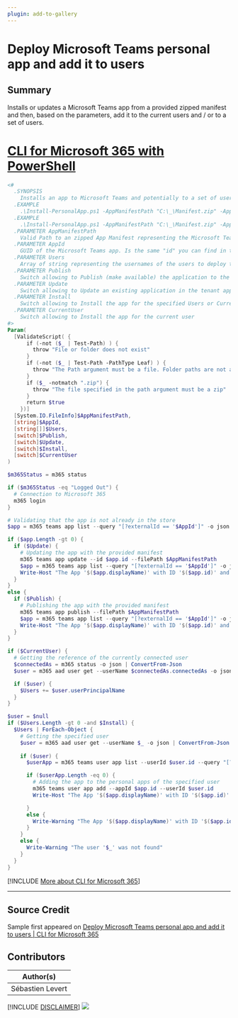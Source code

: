 ```yaml
---
plugin: add-to-gallery
---
```


# Deploy Microsoft Teams personal app and add it to users

## Summary

Installs or updates a Microsoft Teams app from a provided zipped manifest and then, based on the parameters, add it to the current users and / or to a set of users.
 
# [CLI for Microsoft 365 with PowerShell](#tab/cli-m365-ps)
```powershell
<#
  .SYNOPSIS
    Installs an app to Microsoft Teams and potentially to a set of users
  .EXAMPLE
    .\Install-PersonalApp.ps1 -AppManifestPath "C:\_\Manifest.zip" -AppId "2dbace6f-3f3b-4779-9e3f-bb4d27c403fe" -Publish -Install -CurrentUser
  .EXAMPLE
    .\Install-PersonalApp.ps1 -AppManifestPath "C:\_\Manifest.zip" -AppId "2dbace6f-3f3b-4779-9e3f-bb4d27c403fe" -Publish -Update -Install -Users @("user1@contoso.com", "user2@contoso.com")
  .PARAMETER AppManifestPath
    Valid Path to an zipped App Manifest representing the Microsoft Teams app
  .PARAMETER AppId
    GUID of the Microsoft Teams app. Is the same "id" you can find in the manifest.json from your Microsoft Teams app.
  .PARAMETER Users
    Array of string representing the usernames of the users to deploy the Microsoft Teams app to.
  .PARAMETER Publish
    Switch allowing to Publish (make available) the application to the tenant app catalog
  .PARAMETER Update
    Switch allowing to Update an existing application in the tenant app catalog
  .PARAMETER Install
    Switch allowing to Install the app for the specified Users or Current User
  .PARAMETER CurrentUser
    Switch allowing to Install the app for the current user
#>
Param(
  [ValidateScript( {
      if (-not ($_ | Test-Path) ) {
        throw "File or folder does not exist"
      }
      if (-not ($_ | Test-Path -PathType Leaf) ) {
        throw "The Path argument must be a file. Folder paths are not allowed."
      }
      if ($_ -notmatch ".zip") {
        throw "The file specified in the path argument must be a zip"
      }
      return $true
    })]
  [System.IO.FileInfo]$AppManifestPath,
  [string]$AppId,
  [string[]]$Users,
  [switch]$Publish,
  [switch]$Update,
  [switch]$Install,
  [switch]$CurrentUser
)

$m365Status = m365 status

if ($m365Status -eq "Logged Out") {
  # Connection to Microsoft 365
  m365 login
}

# Validating that the app is not already in the store
$app = m365 teams app list --query "[?externalId == '$AppId']" -o json | ConvertFrom-Json

if ($app.Length -gt 0) {
  if ($Update) {
    # Updating the app with the provided manifest
    m365 teams app update --id $app.id --filePath $AppManifestPath
    $app = m365 teams app list --query "[?externalId == '$AppId']" -o json | ConvertFrom-Json
    Write-Host "The App '$($app.displayName)' with ID '$($app.id)' and ExternalID '$($app.externalId)' was updated."
  }
}
else {
  if ($Publish) {
    # Publishing the app with the provided manifest
    m365 teams app publish --filePath $AppManifestPath
    $app = m365 teams app list --query "[?externalId == '$AppId']" -o json | ConvertFrom-Json
    Write-Host "The App '$($app.displayName)' with ID '$($app.id)' and ExternalID '$($app.externalId)' was published."
  }
}

if ($CurrentUser) {
  # Getting the reference of the currently connected user
  $connectedAs = m365 status -o json | ConvertFrom-Json
  $user = m365 aad user get --userName $connectedAs.connectedAs -o json | ConvertFrom-Json

  if ($user) {
    $Users += $user.userPrincipalName
  }
}  

$user = $null
if ($Users.Length -gt 0 -and $Install) {
  $Users | ForEach-Object {
    # Getting the specified user
    $user = m365 aad user get --userName $_ -o json | ConvertFrom-Json
  
    if ($user) {
      $userApp = m365 teams user app list --userId $user.id --query "[?appId == '$($app.id)']" -o json | ConvertFrom-Json

      if ($userApp.Length -eq 0) {
        # Adding the app to the personal apps of the specified user
        m365 teams user app add --appId $app.id --userId $user.id
        Write-Host "The App '$($app.displayName)' with ID '$($app.id)' was deployed to user '$($user.userPrincipalName)'."

      }
      else {
        Write-Warning "The App '$($app.displayName)' with ID '$($app.id)' is already deployed to user '$($user.userPrincipalName)'."
      }
    }
    else {
      Write-Warning "The user '$_' was not found"
    }
  }
}
```
[!INCLUDE [More about CLI for Microsoft 365](../../docfx/includes/MORE-CLIM365.md)]
***

## Source Credit

Sample first appeared on [Deploy Microsoft Teams personal app and add it to users | CLI for Microsoft 365](https://pnp.github.io/cli-microsoft365/sample-scripts/teams/install-personal-app/)

## Contributors

| Author(s) |
|-----------|
| Sébastien Levert |


[!INCLUDE [DISCLAIMER](../../docfx/includes/DISCLAIMER.md)]
<img src="https://telemetry.sharepointpnp.com/script-samples/scripts/teams-install-personal-app" aria-hidden="true" />